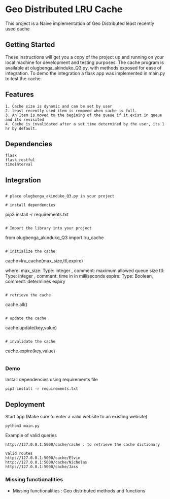 #  Geo Distributed LRU Cache

This project is a Naive implementation of Geo Distributed least recently used cache 

## Getting Started

These instructions will get you a copy of the project up and running on your local machine for development and testing purposes. The cache program is available at olugbenga_akinduko_Q3.py, with methods exposed for ease of integration. To demo the integration a flask app was implemented in main.py to test the cache.


## Features

```
1. Cache size is dynamic and can be set by user
2. least recently used item is removed when cache is full.
3. An Item is moved to the begining of the queue if it exist in queue and its revisited
4. Cache is invalidated after a set time determined by the user, its 1 hr by default.
```

## Dependencies

```
flask
flask_restful
timeinterval
```

## Integration

```

# place olugbenga_akinduko_Q3.py in your project

# install dependencies

```
pip3 install -r requirements.txt
``` 

# Import the library into your project

```
from olugbenga_akinduko_Q3 import lru_cache
```

# initialize the cache

```
cache=lru_cache(max_size,ttl,expire)

where:
max_size: Type: integer , comment: maximum allowed queue size
ttl: Type: integer , comment: time in in milliseconds
expire: Type: Boolean, comment: determines expiry
```

# retrieve the cache

```
cache.all() 
```

# update the cache

```
cache.update(key,value) 
```

# invalidate the cache

```
cache.expire(key,value) 
```

```


### Demo

Install dependencies using requirements file

```
pip3 install -r requirements.txt
``` 

## Deployment

Start app (Make sure to enter a valid website to an existing website)

```
python3 main.py
``` 

Example of valid queries

```
http://127.0.0.1:5000/cache/cache : to retrieve the cache dictionary

Valid routes
http://127.0.0.1:5000/cache/Elvin
http://127.0.0.1:5000/cache/Nicholas
http://127.0.0.1:5000/cache/Jass
```


### Missing functionalities

- Missing functionalities : Geo distributed methods and functions 
